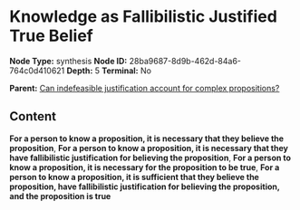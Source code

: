 # Knowledge as Fallibilistic Justified True Belief

**Node Type:** synthesis
**Node ID:** 28ba9687-8d9b-462d-84a6-764c0d410621
**Depth:** 5
**Terminal:** No

**Parent:** [Can indefeasible justification account for complex propositions?](can-indefeasible-justification-account-for-complex-propositions-antithesis-1cc729dc-498d-4fec-97c5-8840d4f6cabd.md)

## Content

**For a person to know a proposition, it is necessary that they believe the proposition**, **For a person to know a proposition, it is necessary that they have fallibilistic justification for believing the proposition**, **For a person to know a proposition, it is necessary for the proposition to be true**, **For a person to know a proposition, it is sufficient that they believe the proposition, have fallibilistic justification for believing the proposition, and the proposition is true**
